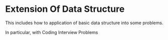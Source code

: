 # Extension Of Data Structure

 This includes how to application of basic data structure into some problems. 
 
 In particular, with Coding Interview Problems
